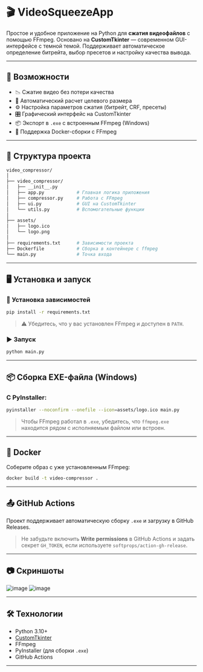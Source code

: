 # 🎬 VideoSqueezeApp

Простое и удобное приложение на Python для **сжатия видеофайлов** с помощью FFmpeg.
Основано на **CustomTkinter** — современном GUI-интерфейсе с темной темой.
Поддерживает автоматическое определение битрейта, выбор пресетов и настройку качества вывода.

---

## 🚀 Возможности

* 📉 Сжатие видео без потери качества
* 🧠 Автоматический расчет целевого размера
* ⚙️ Настройка параметров сжатия (битрейт, CRF, пресеты)
* 🎛️ Графический интерфейс на CustomTkinter
* 📦 Экспорт в `.exe` с встроенным FFmpeg (Windows)
* 🐳 Поддержка Docker-сборки с FFmpeg

---

## 📁 Структура проекта

```bash
video_compressor/
│
├── video_compressor/
│   ├── __init__.py
│   ├── app.py            # Главная логика приложения
│   ├── compressor.py     # Работа с FFmpeg
│   ├── ui.py             # GUI на CustomTkinter
│   └── utils.py          # Вспомогательные функции
│
├── assets/
│   ├── logo.ico
│   └── logo.png
│
├── requirements.txt      # Зависимости проекта
├── Dockerfile            # Сборка в контейнере с ffmpeg
└── main.py               # Точка входа
```

---

## 🖥️ Установка и запуск

### 🔧 Установка зависимостей

```bash
pip install -r requirements.txt
```

> ⚠️ Убедитесь, что у вас установлен FFmpeg и доступен в `PATH`.

### ▶️ Запуск

```bash
python main.py
```

---

## 📦 Сборка EXE-файла (Windows)

### С PyInstaller:

```bash
pyinstaller --noconfirm --onefile --icon=assets/logo.ico main.py
```

> Чтобы FFmpeg работал в `.exe`, убедитесь, что `ffmpeg.exe` находится рядом с исполняемым файлом или встроен.

---

## 🐳 Docker

Соберите образ с уже установленным FFmpeg:

```bash
docker build -t video-compressor .
```

---

## 📤 GitHub Actions

Проект поддерживает автоматическую сборку `.exe` и загрузку в GitHub Releases.

> Не забудьте включить **Write permissions** в GitHub Actions и задать секрет `GH_TOKEN`, если используете `softprops/action-gh-release`.

---

## 📷 Скриншоты
![image](https://github.com/user-attachments/assets/170b175d-992d-48c0-b9e0-a1982fb20049)
![image](https://github.com/user-attachments/assets/7763aead-423e-43e4-b3d1-fa0dd50d03a0)


---

## 🛠️ Технологии

* Python 3.10+
* [CustomTkinter](https://github.com/TomSchimansky/CustomTkinter)
* FFmpeg
* PyInstaller (для сборки `.exe`)
* GitHub Actions

---

